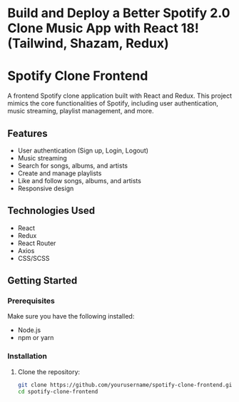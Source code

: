 # Build and Deploy a Better Spotify 2.0 Clone Music App with React 18! (Tailwind, Shazam, Redux)

# Spotify Clone Frontend

A frontend Spotify clone application built with React and Redux. This project mimics the core functionalities of Spotify, including user authentication, music streaming, playlist management, and more.

## Features

- User authentication (Sign up, Login, Logout)
- Music streaming
- Search for songs, albums, and artists
- Create and manage playlists
- Like and follow songs, albums, and artists
- Responsive design

## Technologies Used

- React
- Redux
- React Router
- Axios
- CSS/SCSS

## Getting Started

### Prerequisites

Make sure you have the following installed:

- Node.js
- npm or yarn

### Installation

1. Clone the repository:
   ```bash
   git clone https://github.com/yourusername/spotify-clone-frontend.git
   cd spotify-clone-frontend

